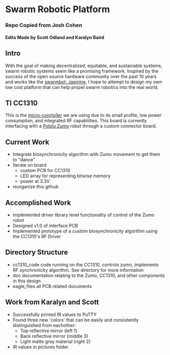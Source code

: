 # Swarm Robotic Platform
### Repo Copied from Josh Cohen
#### Edits Made by Scott Odland and Karalyn Baird

## Intro
With the goal of making decentralized, equitable, and sustainable systems, swarm robotic systems seem like a promising framework. Inspired by the success of the open source hardware community over the past 10 years and works like the [swarmbot: Jasmine](http://www.swarmrobot.org/), I hope to attempt to design my own low cost platform that can help propel swarm robotics into the real world. 

## TI CC1310
This is the [micro-conrtoller](http://www.ti.com/product/CC1310) we are using due to its small profile, low power consumption, and integrated RF capabilities. This board is currently interfacing with a [Pololu Zumo](https://www.pololu.com/product/2508) robot through a custom connector board.    

## Current Work
* Integrate biosynchronicity algorithm with Zumo movement to get them to "dance"
* Iterate on board
	* custom PCB for CC1310
	* LED array for representing bitwise memory
	* power at 3.3V  
* reorganize this github

## Accomplished Work
* Implemented driver library level functionality of control of the Zumo robot
* Designed v1.0 of interface PCB
* Implemented prototype of a custom biosynchronicity algorithm using the CC1310's RF Driver

## Directory Structure
* cc1310_code
	code running on the CC1310, controls zumo, implements RF synchronicity algorithm. See directory for more information
* doc
	documentation relating to the Zumo, CC1310, and other components in this design
* eagle_files
	all PCB related documents

## Work from Karalyn and Scott
*  Successfully printed IR values to PuTTY
*  Found three new 'colors' that can be easily and consistently distinguished from eachother:
	*  Top reflective mirror (left 1)
	*  Back reflective mirror (middle 3)
	*  Light matte grey material (right 2)
*  IR values in pictures folder

